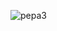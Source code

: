 ![pepa3](https://user-images.githubusercontent.com/92324979/150175277-6d9427b3-55d9-4fea-a160-13bb0ed0fa73.jpg)

